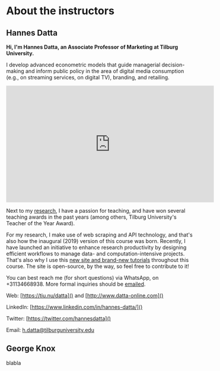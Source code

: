 # About the instructors

## Hannes Datta

**Hi, I'm Hannes Datta, an Associate Professor of Marketing at Tilburg University.**

I develop advanced econometric models that guide managerial decision-making and inform public policy in the area of digital media consumption (e.g., on streaming services, on digital TV), branding, and retailing.

<iframe width="560" height="315" src="https://www.youtube.com/embed/OyUGo7s2HJY" frameborder="0" allow="accelerometer; autoplay; encrypted-media; gyroscope; picture-in-picture" allowfullscreen></iframe>

Next to my [research](https://tiu.nu/datta), I have a passion for teaching, and have won several teaching awards in the past years (among others, Tilburg University's Teacher of the Year Award).

For my research, I make use of web scraping and API technology, and that's also how the
inaugural (2019) version of this course was born. Recently, I have launched an initiative to enhance research productivity by designing efficient workflows to manage data- and computation-intensive projects. That's also why I use this [new site and brand-new tutorials](http://tilburgsciencehub.com) throughout this course. The site is open-source, by the way, so feel free to contribute to it!

You can best reach me (for short questions) via WhatsApp, on +31134668938. More formal inquiries should be [emailed](mailto:h.datta@tilburguniversity.edu).


Web: [https://tiu.nu/datta]() and [http://www.datta-online.com]()

LinkedIn: [https://www.linkedin.com/in/hannes-datta/]()

Twitter: [https://twitter.com/hannesdatta]()

Email: [h.datta@tilburguniversity.edu](mailto:h.datta@tilburguniversity.edu)

## George Knox

blabla